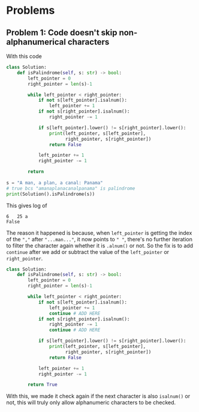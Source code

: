 # Problems
## Problem 1: Code doesn't skip non-alphanumerical characters
With this code
```python
class Solution:
    def isPalindrome(self, s: str) -> bool:
        left_pointer = 0
        right_pointer = len(s)-1

        while left_pointer < right_pointer:
            if not s[left_pointer].isalnum():
                left_pointer += 1
            if not s[right_pointer].isalnum():
                right_pointer -= 1

            if s[left_pointer].lower() != s[right_pointer].lower():
                print(left_pointer, s[left_pointer],
                      right_pointer, s[right_pointer])
                return False

            left_pointer += 1
            right_pointer -= 1

        return 
        
s = "A man, a plan, a canal: Panama"
# true bcs "amanaplanacanalpanama" is palindrome
print(Solution().isPalindrome(s))
```

This gives log of
```
6   25 a
False
```

The reason it happened is because, when `left_pointer` is getting the index of the `","` after `"...man..."`, it now points to `" "`, there's no further iteration to filter the character again whether it is `.alnum()` or not. So the fix is to add `continue` after we add or subtract the value of the `left_pointer` or `right_pointer`.

```python
class Solution:
    def isPalindrome(self, s: str) -> bool:
        left_pointer = 0
        right_pointer = len(s)-1

        while left_pointer < right_pointer:
            if not s[left_pointer].isalnum():
                left_pointer += 1
                continue # ADD HERE
            if not s[right_pointer].isalnum():
                right_pointer -= 1
                continue # ADD HERE

            if s[left_pointer].lower() != s[right_pointer].lower():
                print(left_pointer, s[left_pointer],
                      right_pointer, s[right_pointer])
                return False

            left_pointer += 1
            right_pointer -= 1

        return True
```

With this, we made it check again if the next character is also `isalnum()` or not, this will truly only allow alphanumeric characters to be checked.